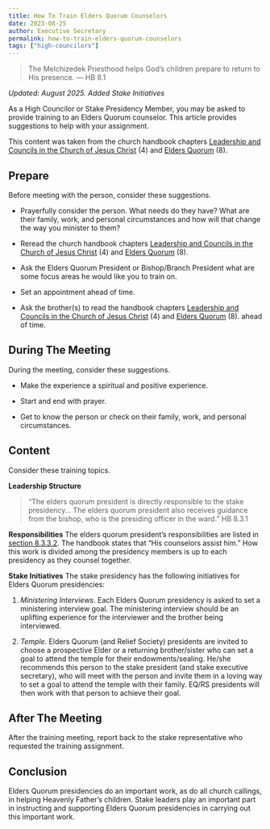 ```yaml
---
title: How To Train Elders Quorum Counselors
date: 2023-08-25
author: Executive Secretary
permalink: how-to-train-elders-quorum-counselors
tags: ["high-councilors"]
---
```

> The Melchizedek Priesthood helps God’s children prepare to return to His presence. — HB 8.1

*Updated: August 2025. Added Stake Initiatives*

As a High Councilor or Stake Presidency Member, you may be asked to provide training to an Elders Quorum counselor. This article provides suggestions to help with your assignment.

This content was taken from the church handbook chapters [Leadership and Councils in the Church of Jesus Christ](https://www.churchofjesuschrist.org/study/manual/general-handbook/4-leadership-in-the-church-of-jesus-christ?lang=eng#title_number1) (4) and [Elders Quorum](https://www.churchofjesuschrist.org/study/manual/general-handbook/8-elders-quorum?lang=eng#title_number1) (8).

## Prepare
Before meeting with the person, consider these suggestions.

- Prayerfully consider the person. What needs do they have? What are their family, work, and personal circumstances and how will that change the way you minister to them?

- Reread the church handbook chapters [Leadership and Councils in the Church of Jesus Christ](https://www.churchofjesuschrist.org/study/manual/general-handbook/4-leadership-in-the-church-of-jesus-christ?lang=eng#title_number1) (4) and [Elders Quorum](https://www.churchofjesuschrist.org/study/manual/general-handbook/8-elders-quorum?lang=eng#title_number1) (8).

- Ask the Elders Quorum President or Bishop/Branch President what are some focus areas he would like you to train on.

- Set an appointment ahead of time.

- Ask the brother(s) to read the handbook chapters [Leadership and Councils in the Church of Jesus Christ](https://www.churchofjesuschrist.org/study/manual/general-handbook/4-leadership-in-the-church-of-jesus-christ?lang=eng#title_number1) (4) and [Elders Quorum](https://www.churchofjesuschrist.org/study/manual/general-handbook/8-elders-quorum?lang=eng#title_number1) (8). ahead of time.


## During The Meeting
During the meeting, consider these suggestions.

- Make the experience a spiritual and positive experience.

- Start and end with prayer.
- Get to know the person or check on their family, work, and personal circumstances.


## Content
Consider these training topics.

**Leadership Structure**
> “The elders quorum president is directly responsible to the stake presidency… The elders quorum president also receives guidance from the bishop, who is the presiding officer in the ward.” HB 8.3.1

**Responsibilities**
The elders quorum president’s responsibilities are listed in [section 8.3.3.2](https://www.churchofjesuschrist.org/study/manual/general-handbook/8-elders-quorum?lang=eng#title_number11). The handbook states that “His counselors assist him.” How this work is divided among the presidency members is up to each presidency as they counsel together.

**Stake Initiatives**
The stake presidency has the following initiatives for Elders Quorum presidencies:

1. *Ministering Interviews*. Each Elders Quorum presidency is asked to set a ministering interview goal. The ministering interview should be an uplifting experience for the interviewer and the brother being interviewed.

2. *Temple*. Elders Quorum (and Relief Society) presidents are invited to choose a prospective Elder or a returning brother/sister who can set a goal to attend the temple for their endowments/sealing. He/she recommends this person to the stake president (and stake executive secretary), who will meet with the person and invite them in a loving way to set a goal to attend the temple with their family. EQ/RS presidents will then work with that person to achieve their goal.


## After The Meeting
After the training meeting, report back to the stake representative who requested the training assignment.

## Conclusion
Elders Quorum presidencies do an important work, as do all church callings, in helping Heavenly Father’s children. Stake leaders play an important part in instructing and supporting Elders Quorum presidencies in carrying out this important work.